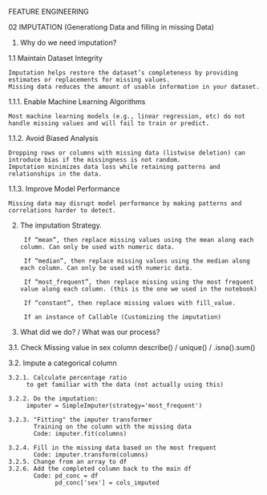 FEATURE ENGINEERING

02 IMPUTATION
(Generationg Data and filling in missing Data)


1. Why do we need imputation?

1.1 Maintain Dataset Integrity

    Imputation helps restore the dataset’s completeness by providing estimates or replacements for missing values.
    Missing data reduces the amount of usable information in your dataset.
    

1.1.1. Enable Machine Learning Algorithms

    Most machine learning models (e.g., linear regression, etc) do not handle missing values and will fail to train or predict.

1.1.2. Avoid Biased Analysis

    Dropping rows or columns with missing data (listwise deletion) can introduce bias if the missingness is not random.
    Imputation minimizes data loss while retaining patterns and relationships in the data.

1.1.3. Improve Model Performance

    Missing data may disrupt model performance by making patterns and correlations harder to detect.


2. The imputation Strategy.

        If “mean”, then replace missing values using the mean along each column. Can only be used with numeric data.

        If “median”, then replace missing values using the median along each column. Can only be used with numeric data.

        If “most_frequent”, then replace missing using the most frequent value along each column. (this is the one we used in the notebook)

        If “constant”, then replace missing values with fill_value.

        If an instance of Callable (Customizing the imputation)

3. What did we do? / What was our process?

3.1. Check Missing value in sex column
   describe() / unique() / .isna().sum()

3.2. Impute a categorical column
    
    3.2.1. Calculate percentage ratio
         to get familiar with the data (not actually using this)
  
    3.2.2. Do the imputation:
         imputer = SimpleImputer(strategy='most_frequent')
   
    3.2.3. "Fitting" the imputer transformer
           Training on the column with the missing data 
           Code: imputer.fit(columns)
      
    3.2.4. Fill in the missing data based on the most frequent 
           Code: imputer.transform(columns)
    3.2.5. Change from an array to df
    3.2.6. Add the completed column back to the main df
           Code: pd_conc = df
                 pd_conc['sex'] = cols_imputed


